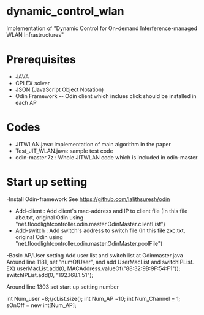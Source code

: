 # dynamic_control_wlan
Implementation of "Dynamic Control for On-demand Interference-managed WLAN Infrastructures"

# Prerequisites
- JAVA
- CPLEX solver
- JSON (JavaScript Object Notation)
- Odin Framework
-- Odin client which inclues click should be installed in each AP

# Codes
- JITWLAN.java: implementation of main algorithm in the paper
- Test_JIT_WLAN.java: sample test code
- odin-master.7z : Whole JITWLAN code which is included in odin-master

# Start up setting
-Install Odin-framework
See https://github.com/lalithsuresh/odin
- Add-client : Add client's mac-address and IP to client file
(In this file abc.txt, original Odin using "net.floodlightcontroller.odin.master.OdinMaster.clientList")
- Add-switch : Add switch's address to switch file
(In this file zxc.txt, original Odin using "net.floodlightcontroller.odin.master.OdinMaster.poolFile")

-Basic AP/User setting
Add user list and switch list at Odinmaster.java
Around line 1181, set "numOfUser", and add UserMacList and switchIPList.
EX) userMacList.add(0, MACAddress.valueOf("88:32:9B:9F:54:F1"));
switchIPList.add(0, "192.168.1.51");

Around line 1303
set start up setting number

int Num_user =8;//cList.size();
int Num_AP =10;
int Num_Channel = 1;
sOnOff = new int[Num_AP];


